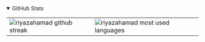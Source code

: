 

<details open>
    <summary>GitHub Stats</summary>
    <table>
        <tr>
            <td>
                <img align="left" src="http://github-readme-streak-stats.herokuapp.com?user=theriyazo&theme=dark&date_format=M%20j%5B%2C%20Y%5D&ring=69DF69&fire=69DF69&currStreakLabel=69DF69&background=0D1117" alt="riyazahamad github streak"/>
            </td>
            <td>
<img align="left" src="https://github-readme-stats.vercel.app/api/top-langs/?username=theriyazo&layout=compact&title_color=69DF69&text_color=FFFFFF&icon_color=69DF69&bg_color=0D1117" alt="riyazahamad most used languages"/>
            </td>
        </tr>
    </table>
</details>
<br>

